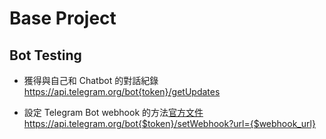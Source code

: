 # Base Project

## Bot Testing

- 獲得與自己和 Chatbot 的對話紀錄
https://api.telegram.org/bot{token}/getUpdates

- 設定 Telegram Bot webhook 的方法[官方文件](https://core.telegram.org/bots/api#setwebhook)
https://api.telegram.org/bot{$token}/setWebhook?url={$webhook_url}

